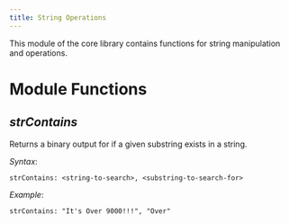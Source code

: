 ```yaml
---
title: String Operations
---
```


This module of the core library contains functions for string manipulation and operations.

# Module Functions
## *strContains*
Returns a binary output for if a given substring exists in a string.

*Syntax*:

    strContains: <string-to-search>, <substring-to-search-for>

*Example*:

    strContains: "It's Over 9000!!!", "Over"